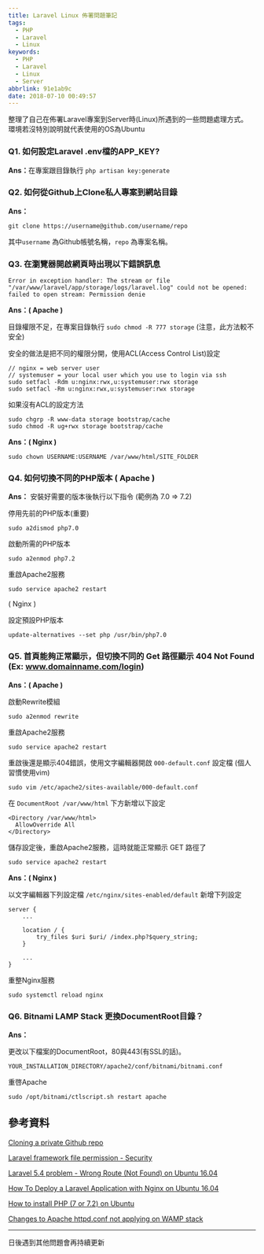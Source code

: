 ```yaml
---
title: Laravel Linux 佈署問題筆記
tags:
  - PHP
  - Laravel
  - Linux
keywords:
  - PHP
  - Laravel
  - Linux
  - Server
abbrlink: 91e1ab9c
date: 2018-07-10 00:49:57
---
```


整理了自己在佈署Laravel專案到Server時(Linux)所遇到的一些問題處理方式。
環境若沒特別說明就代表使用的OS為Ubuntu

### Q1. 如何設定Laravel .env檔的APP_KEY?

<strong>Ans：</strong>在專案跟目錄執行 `php artisan key:generate`

### Q2. 如何從Github上Clone私人專案到網站目錄

<strong>Ans：</strong> 

```shell
git clone https://username@github.com/username/repo
```
其中`username` 為Github帳號名稱，`repo` 為專案名稱。

### Q3. 在瀏覽器開啟網頁時出現以下錯誤訊息
`Error in exception handler: The stream or file "/var/www/laravel/app/storage/logs/laravel.log" could not be opened: failed to open stream: Permission denie`

<strong>Ans：( Apache )</strong> 

目錄權限不足，在專案目錄執行 `sudo chmod -R 777 storage` (注意，此方法較不安全)

安全的做法是把不同的權限分開，使用ACL(Access Control List)設定

```shell
// nginx = web server user
// systemuser = your local user which you use to login via ssh
sudo setfacl -Rdm u:nginx:rwx,u:systemuser:rwx storage
sudo setfacl -Rm u:nginx:rwx,u:systemuser:rwx storage
```

如果沒有ACL的設定方法

```shell
sudo chgrp -R www-data storage bootstrap/cache
sudo chmod -R ug+rwx storage bootstrap/cache
```

<strong>Ans：( Nginx )</strong>

```shell
sudo chown USERNAME:USERNAME /var/www/html/SITE_FOLDER
```

### Q4. 如何切換不同的PHP版本 ( Apache )

<strong>Ans：</strong> 安裝好需要的版本後執行以下指令 (範例為 7.0 => 7.2)

停用先前的PHP版本(重要)
```shell
sudo a2dismod php7.0
```
啟動所需的PHP版本
```shell
sudo a2enmod php7.2
```
重啟Apache2服務
```shell
sudo service apache2 restart
```

( Nginx )

設定預設PHP版本
```shell
update-alternatives --set php /usr/bin/php7.0
```

### Q5. 首頁能夠正常顯示，但切換不同的 Get 路徑顯示 404 Not Found (Ex: www.domainname.com/login) 

<strong>Ans：( Apache )</strong>

啟動Rewrite模組

```shell
sudo a2enmod rewrite
```

重啟Apache2服務

```shell
sudo service apache2 restart
```

重啟後還是顯示404錯誤，使用文字編輯器開啟 `000-default.conf` 設定檔 (個人習慣使用vim)

```shell
sudo vim /etc/apache2/sites-available/000-default.conf
```

在 `DocumentRoot /var/www/html` 下方新增以下設定

```apacheconf
<Directory /var/www/html>
  AllowOverride All
</Directory>
```

儲存設定後，重啟Apache2服務，這時就能正常顯示 GET 路徑了

```shell
sudo service apache2 restart
```

<strong>Ans：( Nginx )</strong>

以文字編輯器下列設定檔 `/etc/nginx/sites-enabled/default` 新增下列設定

```nginx
server {
    ...

    location / {
        try_files $uri $uri/ /index.php?$query_string;
    }

    ...
}
```

重整Nginx服務

```shell
sudo systemctl reload nginx
```

### Q6. Bitnami LAMP Stack 更換DocumentRoot目錄？

<strong>Ans：</strong>

更改以下檔案的DocumentRoot，80與443(有SSL的話)。

`YOUR_INSTALLATION_DIRECTORY/apache2/conf/bitnami/bitnami.conf`

重啓Apache

```shell
sudo /opt/bitnami/ctlscript.sh restart apache
```

## 參考資料

[Cloning a private Github repo](https://stackoverflow.com/questions/2505096/cloning-a-private-github-repo)

[Laravel framework file permission - Security](https://laracasts.com/discuss/channels/general-discussion/laravel-framework-file-permission-security)

[Laravel 5.4 problem - Wrong Route (Not Found) on Ubuntu 16.04](https://www.youtube.com/watch?v=7CatEn5IAlo)

[How To Deploy a Laravel Application with Nginx on Ubuntu 16.04](https://www.digitalocean.com/community/tutorials/how-to-deploy-a-laravel-application-with-nginx-on-ubuntu-16-04)

[How to install PHP (7 or 7.2) on Ubuntu](https://thishosting.rocks/install-php-on-ubuntu/)

[Changes to Apache httpd.conf not applying on WAMP stack](https://community.bitnami.com/t/changes-to-apache-httpd-conf-not-applying-on-wamp-stack/26224)

---

日後遇到其他問題會再持續更新